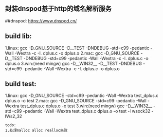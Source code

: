 ## 封装dnspod基于http的域名解析服务
##dnspod: https://www.dnspod.cn/

## build lib:
1.linux:
    gcc -D_GNU_SOURCE -D__TEST -DNDEBUG -std=c99 -pedantic -Wall -Wextra -c -I. dplus.c -o dplus.o
2.mac:
    gcc -D_GNU_SOURCE -D__TEST -DNDEBUG -std=c99 -pedantic -Wall -Wextra -c -I. dplus.c -o dplus.o
3.win:(need mingw)
    gcc -D__WIN32__ -D__TEST -DNDEBUG -std=c99 -pedantic -Wall -Wextra -c -I. dplus.c -o dplus.o

## build test:
1.linux:
    gcc -D_GNU_SOURCE -std=c99 -pedantic -Wall -Wextra test_dplus.c dplus.o -o test
2.mac:
    gcc -D_GNU_SOURCE -std=c99 -pedantic -Wall -Wextra test_dplus.c dplus.o -o test
3.win:(need mingw)
    gcc -D__WIN32__ -std=c99 -pedantic -Wall -Wextra test_dplus.c dplus.o -o test -l wsock32 -lWs2_32
	
	
    todo:
    1.处理malloc alloc realloc失败
